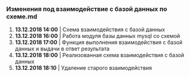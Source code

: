 ### Изменения под взаимодействие с базой данных по схеме.md

1. **13.12.2018 14:00** | Схема взаимодействия с базой данных
2. **13.12.2018 16:00** | Работа модуля базы данных mysql со схемой
3. **13.12.2018 17:00** | Функция выполнения взаимодействия с базой данных и выдачи в ответ результата
4. **13.12.2018 18:00** | Реализованная схема взаимодействия с базой данных
5. **13.12.2018 18:10** | Удаление старого взаимодействия